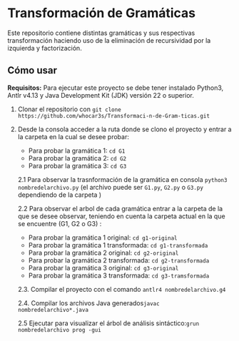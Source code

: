 # Transformación de Gramáticas

Este repositorio contiene distintas gramáticas y sus respectivas transformación haciendo uso de la eliminación de recursividad por la izquierda y factorización. 

## Cómo usar

**Requisitos:** Para ejecutar este proyecto se debe tener instalado Python3, Antlr v4.13 y Java Development Kit (JDK) versión 22 o superior.

1. Clonar el repositorio con `git clone https://github.com/whocar3s/Transformaci-n-de-Gram-ticas.git`

2. Desde la consola acceder a la ruta donde se clono el proyecto y entrar a la carpeta en la cual se desee probar:

    - Para probar la gramática 1: `cd G1`
    - Para probar la gramática 2: `cd G2`
    - Para probar la gramática 3: `cd G3`

    2.1 Para observar la trasnformación de la gramática en consola `python3 nombredelarchivo.py` (el archivo puede ser `G1.py`, `G2.py` o `G3.py` dependiendo de la carpeta )

    2.2 Para observar el arbol de cada gramática entrar a la carpeta de la que se desee observar, teniendo en cuenta la carpeta actual en la que se encuentre (G1, G2 o G3) :

    - Para probar la gramática 1 original: `cd g1-original`
    - Para probar la gramática 1 transformada: `cd g1-transformada`
    - Para probar la gramática 2 original: `cd g2-original`
    - Para probar la gramática 2 transformada: `cd g2-transformada`
    - Para probar la gramática 3 original: `cd g3-original`
    - Para probar la gramática 3 transformada: `cd g3-tramsformada`

    2.3. Compilar el proyecto con el comando `antlr4 nombredelarchivo.g4`

    2.4. Compilar los archivos Java generados`javac  nombredelarchivo*.java`

    2.5 Ejecutar para visualizar el árbol de análisis sintáctico:`grun nombredelarchivo prog -gui`
